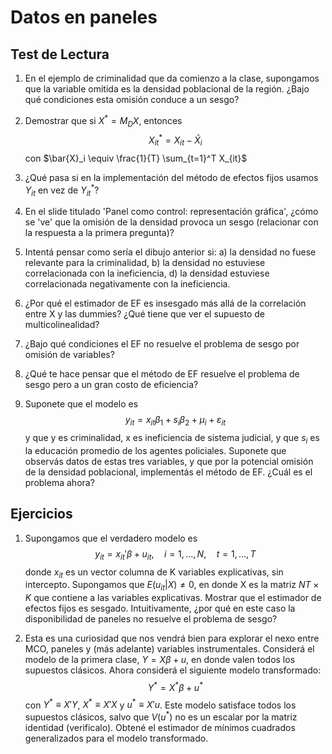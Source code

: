 # Datos en paneles
## Test de Lectura

1. En el ejemplo de criminalidad que da comienzo a la clase, supongamos que la variable omitida es la densidad poblacional de la región. ¿Bajo qué condiciones esta omisión conduce a un sesgo?

2. Demostrar que si $X^* = M_D X$, entonces
   $$X_{it}^* = X_{it} - \bar{X}_i$$
   con $\bar{X}_i \equiv \frac{1}{T} \sum_{t=1}^T X_{it}$

3. ¿Qué pasa si en la implementación del método de efectos fijos usamos $Y_{it}$ en vez de $Y_{it}^*$?

4. En el slide titulado 'Panel como control: representación gráfica', ¿cómo se 've' que la omisión de la densidad provoca un sesgo (relacionar con la respuesta a la primera pregunta)?

5. Intentá pensar como sería el dibujo anterior si: a) la densidad no fuese relevante para la criminalidad, b) la densidad no estuviese correlacionada con la ineficiencia, d) la densidad estuviese correlacionada negativamente con la ineficiencia.

6. ¿Por qué el estimador de EF es insesgado más allá de la correlación entre X y las dummies? ¿Qué tiene que ver el supuesto de multicolinealidad?

7. ¿Bajo qué condiciones el EF no resuelve el problema de sesgo por omisión de variables?

8. ¿Qué te hace pensar que el método de EF resuelve el problema de sesgo pero a un gran costo de eficiencia?

9. Suponete que el modelo es
   $$y_{it} = x_{it}\beta_1 + s_i\beta_2 + \mu_i + \varepsilon_{it}$$
   y que y es criminalidad, x es ineficiencia de sistema judicial, y que $s_i$ es la educación promedio de los agentes policiales. Suponete que observás datos de estas tres variables, y que por la potencial omisión de la densidad poblacional, implementás el método de EF. ¿Cuál es el problema ahora?

## Ejercicios

1. Supongamos que el verdadero modelo es
   $$y_{it} = x_{it}'\beta + u_{it}, \quad i = 1, \ldots, N, \quad t = 1, \ldots, T$$
   donde $x_{it}$ es un vector columna de K variables explicativas, sin intercepto. Supongamos que $E(u_{it}|X) \neq 0$, en donde X es la matriz $NT \times K$ que contiene a las variables explicativas. Mostrar que el estimador de efectos fijos es sesgado. Intuitivamente, ¿por qué en este caso la disponibilidad de paneles no resuelve el problema de sesgo?

2. Esta es una curiosidad que nos vendrá bien para explorar el nexo entre MCO, paneles y (más adelante) variables instrumentales. Considerá el modelo de la primera clase, $Y = X\beta + u$, en donde valen todos los supuestos clásicos. Ahora considerá el siguiente modelo transformado:
   $$Y^* = X^*\beta + u^*$$
   con $Y^* \equiv X'Y$, $X^* \equiv X'X$ y $u^* \equiv X'u$. Este modelo satisface todos los supuestos clásicos, salvo que $V(u^*)$ no es un escalar por la matriz identidad (verificalo). Obtené el estimador de mínimos cuadrados generalizados para el modelo transformado.